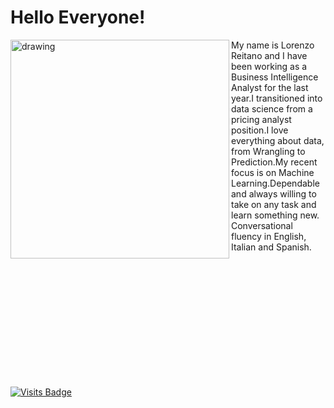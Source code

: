 # Hello Everyone!
<img src="https://relor91.github.io/Lorenzo_Portfolio/images/Me%20-%20About.jpg" alt="drawing" width="350" align="left"/><p>My name is Lorenzo Reitano and I have been working as a Business Intelligence Analyst for the last year.I transitioned into data science from a pricing analyst position.I love everything about data, from Wrangling to Prediction.My recent focus is on Machine Learning.Dependable and always willing to take on any task and learn something new. Conversational fluency in English, Italian and Spanish.</p>
 <br><br><br><br><br><br><br><br><br><br><br>
  
[![Visits Badge](https://badges.pufler.dev/visits/Relor91/Relor91)](https://github.com/Relor91)

